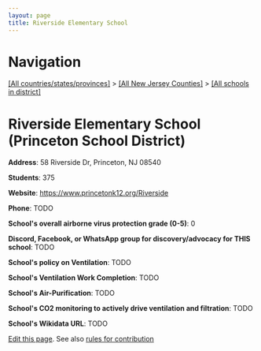 ```yaml
---
layout: page
title: Riverside Elementary School
---
```

# Navigation

[[All countries/states/provinces]](../../..) > [[All New Jersey Counties]](../..) > [[All schools in district]](..)

# Riverside Elementary School (Princeton School District)

**Address**: 58 Riverside Dr, Princeton, NJ 08540

**Students**: 375

**Website**: <https://www.princetonk12.org/Riverside>

**Phone**: TODO

**School's overall airborne virus protection grade (0-5)**: 0

**Discord, Facebook, or WhatsApp group for discovery/advocacy for THIS school**: TODO

**School's policy on Ventilation**: TODO

**School's Ventilation Work Completion**: TODO

**School's Air-Purification**: TODO

**School's CO2 monitoring to actively drive ventilation and filtration**: TODO

**School's Wikidata URL**: TODO


[Edit this page](https://github.com/ventilate-schools/NJ/edit/main/./Princeton_School_District/Riverside_Elementary_School.md). See also [rules for contribution](../../../contribution-rules/)